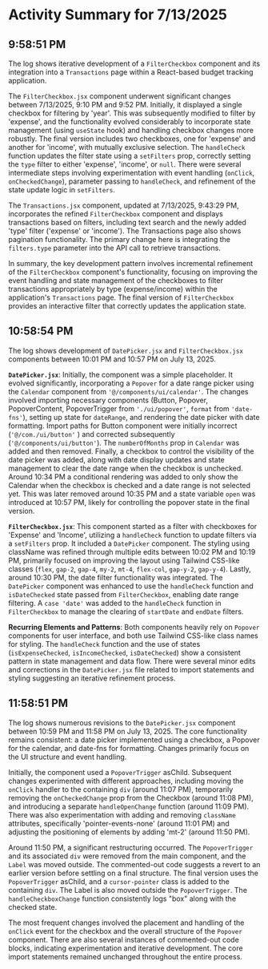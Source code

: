 # Activity Summary for 7/13/2025

## 9:58:51 PM
The log shows iterative development of a `FilterCheckbox` component and its integration into a `Transactions` page within a React-based budget tracking application.

The `FilterCheckbox.jsx` component underwent significant changes between 7/13/2025, 9:10 PM and 9:52 PM.  Initially, it displayed a single checkbox for filtering by 'year'. This was subsequently modified to filter by 'expense', and the functionality evolved considerably to incorporate state management (using `useState` hook) and handling checkbox changes more robustly.  The final version includes two checkboxes, one for 'expense' and another for 'income', with mutually exclusive selection. The `handleCheck` function updates the filter state using a `setFilters` prop, correctly setting the `type` filter to either 'expense', 'income', or `null`.  There were several intermediate steps involving experimentation with event handling (`onClick`, `onCheckedChange`), parameter passing to `handleCheck`, and refinement of the state update logic in `setFilters`.

The `Transactions.jsx` component, updated at 7/13/2025, 9:43:29 PM, incorporates the refined `FilterCheckbox` component and displays transactions based on filters, including text search and the newly added 'type' filter ('expense' or 'income').  The Transactions page also shows pagination functionality.  The primary change here is integrating the `filters.type` parameter into the API call to retrieve transactions.

In summary, the key development pattern involves incremental refinement of the `FilterCheckbox` component's functionality, focusing on improving the event handling and state management of the checkboxes to filter transactions appropriately by type (expense/income) within the application's `Transactions` page.  The final version of `FilterCheckbox` provides an interactive filter that correctly updates the application state.


## 10:58:54 PM
The log shows development of `DatePicker.jsx` and `FilterCheckbox.jsx` components between 10:01 PM and 10:57 PM on July 13, 2025.

**`DatePicker.jsx`**:  Initially, the component was a simple placeholder.  It evolved significantly, incorporating a `Popover` for a date range picker using the `Calendar` component from `'@/components/ui/calendar'`.  The changes involved importing necessary components (Button, Popover, PopoverContent, PopoverTrigger from `'./ui/popover'`, `format` from `'date-fns'`), setting up state for `dateRange`, and rendering the date picker with date formatting.  Import paths for Button component were initially incorrect (`'@/com./ui/button'` ) and corrected subsequently (`'@/components/ui/button'`).  The `numberOfMonths` prop in `Calendar` was added and then removed. Finally, a checkbox to control the visibility of the date picker was added, along with date display updates  and state management to clear the date range when the checkbox is unchecked.  Around 10:34 PM a conditional rendering was added to only show the Calendar when the checkbox is checked and a date range is not selected yet. This was later removed around 10:35 PM and a state variable `open` was introduced at 10:57 PM, likely for controlling the popover state in the final version.


**`FilterCheckbox.jsx`**: This component started as a filter with checkboxes for 'Expense' and 'Income', utilizing a `handleCheck` function to update filters via a `setFilters` prop.  It included a `DatePicker` component. The styling using className was refined through multiple edits between 10:02 PM and 10:19 PM, primarily focused on improving the layout using Tailwind CSS-like classes (`flex`, `gap-2`, `gap-4`, `my-2`, `mt-4`, `flex-col`, `gap-y-2`, `gap-y-4`).  Lastly, around 10:30 PM, the date filter functionality was integrated.  The `DatePicker` component was enhanced to use the  `handleCheck` function and  `isDateChecked` state passed from `FilterCheckbox`, enabling date range filtering. A `case 'date'` was added to the `handleCheck` function in `FilterCheckbox` to manage the clearing of `startDate` and `endDate` filters.


**Recurring Elements and Patterns**: Both components heavily rely on `Popover` components for user interface, and both use Tailwind CSS-like class names for styling. The `handleCheck` function and the use of states (`isExpenseChecked`, `isIncomeChecked`, `isDateChecked`) show a consistent pattern in state management and data flow.  There were several minor edits and corrections in the `DatePicker.jsx` file related to import statements and styling suggesting an iterative refinement process.


## 11:58:51 PM
The log shows numerous revisions to the `DatePicker.jsx` component between 10:59 PM and 11:58 PM on July 13, 2025.  The core functionality remains consistent: a date picker implemented using a checkbox, a Popover for the calendar, and date-fns for formatting.  Changes primarily focus on the UI structure and event handling.

Initially, the component used a `PopoverTrigger` asChild.  Subsequent changes experimented with different approaches,  including moving the `onClick` handler to the containing `div`  (around 11:07 PM), temporarily removing the `onCheckedChange` prop from the Checkbox (around 11:08 PM), and introducing a separate `handleOpenChange` function (around 11:09 PM). There was also experimentation with  adding and removing `className` attributes, specifically 'pointer-events-none' (around 11:01 PM) and adjusting the positioning of elements by adding 'mt-2' (around 11:50 PM).

Around 11:50 PM, a significant restructuring occurred. The `PopoverTrigger` and its associated `div` were removed from the main component, and the `Label` was moved outside. The commented-out code suggests a revert to an earlier version before settling on a final structure.  The final version uses the `PopoverTrigger` asChild, and a `cursor-pointer` class is added to the containing `div`.  The Label is also moved outside the `PopoverTrigger`. The `handleCheckboxChange` function consistently logs "box" along with the checked state.

The most frequent changes involved the placement and handling of the `onClick` event for the checkbox and the overall structure of the `Popover` component.  There are also several instances of commented-out code blocks, indicating experimentation and iterative development.  The core import statements remained unchanged throughout the entire process.
